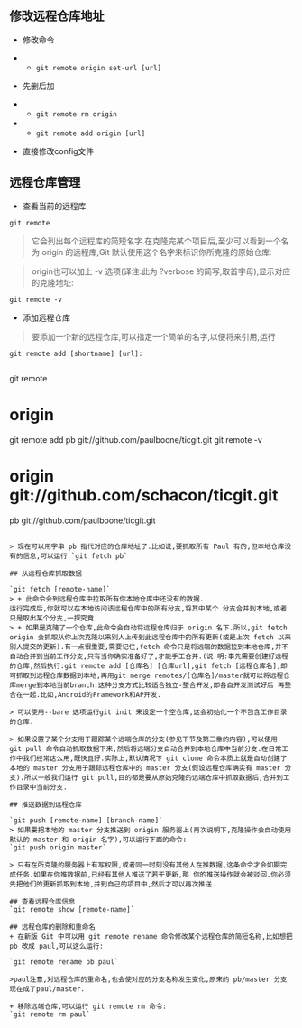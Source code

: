 ## 修改远程仓库地址
+ 修改命令
+ + `git remote origin set-url [url]`

+ 先删后加
+ + `git remote rm origin`
+ + `git remote add origin [url]`

+ 直接修改config文件

## 远程仓库管理

+ 查看当前的远程库

` git remote `

> 它会列出每个远程库的简短名字.在克隆完某个项目后,至少可以看到一个名为 origin 的远程库,Git 默认使用这个名字来标识你所克隆的原始仓库:

> origin也可以加上 -v 选项(译注:此为 ?verbose 的简写,取首字母),显示对应的克隆地址:

`git remote -v`

+ 添加远程仓库

> 要添加一个新的远程仓库,可以指定一个简单的名字,以便将来引用,运行

`git remote add [shortname] [url]:`

> ```
git remote
# origin
git remote add pb git://github.com/paulboone/ticgit.git
git remote -v
# origin git://github.com/schacon/ticgit.git
pb git://github.com/paulboone/ticgit.git
```

> 现在可以用字串 pb 指代对应的仓库地址了.比如说,要抓取所有 Paul 有的,但本地仓库没有的信息,可以运行 `git fetch pb`

## 从远程仓库抓取数据

`git fetch [remote-name]`
> + 此命令会到远程仓库中拉取所有你本地仓库中还没有的数据.
运行完成后,你就可以在本地访问该远程仓库中的所有分支,将其中某个 分支合并到本地,或者只是取出某个分支,一探究竟.
> + 如果是克隆了一个仓库,此命令会自动将远程仓库归于 origin 名下.所以,git fetch origin 会抓取从你上次克隆以来别人上传到此远程仓库中的所有更新(或是上次 fetch 以来别人提交的更新).有一点很重要,需要记住,fetch 命令只是将远端的数据拉到本地仓库,并不自动合并到当前工作分支,只有当你确实准备好了,才能手工合并.(说 明:事先需要创建好远程的仓库,然后执行:git remote add [仓库名] [仓库url],git fetch [远程仓库名],即可抓取到远程仓库数据到本地,再用git merge remotes/[仓库名]/master就可以将远程仓库merge到本地当前branch.这种分支方式比较适合独立-整合开发,即各自开发测试好后 再整合在一起.比如,Android的Framework和AP开发.

> 可以使用--bare 选项运行git init 来设定一个空仓库,这会初始化一个不包含工作目录的仓库.

> 如果设置了某个分支用于跟踪某个远端仓库的分支(参见下节及第三章的内容),可以使用 git pull 命令自动抓取数据下来,然后将远端分支自动合并到本地仓库中当前分支.在日常工作中我们经常这么用,既快且好.实际上,默认情况下 git clone 命令本质上就是自动创建了本地的 master 分支用于跟踪远程仓库中的 master 分支(假设远程仓库确实有 master 分支).所以一般我们运行 git pull,目的都是要从原始克隆的远端仓库中抓取数据后,合并到工作目录中当前分支.

## 推送数据到远程仓库

`git push [remote-name] [branch-name]`
> 如果要把本地的 master 分支推送到 origin 服务器上(再次说明下,克隆操作会自动使用默认的 master 和 origin 名字),可以运行下面的命令:
`git push origin master`

> 只有在所克隆的服务器上有写权限,或者同一时刻没有其他人在推数据,这条命令才会如期完成任务.如果在你推数据前,已经有其他人推送了若干更新,那 你的推送操作就会被驳回.你必须先把他们的更新抓取到本地,并到自己的项目中,然后才可以再次推送.

## 查看远程仓库信息
`git remote show [remote-name]`

## 远程仓库的删除和重命名
+ 在新版 Git 中可以用 git remote rename 命令修改某个远程仓库的简短名称,比如想把 pb 改成 paul,可以这么运行:

`git remote rename pb paul`

>paul注意,对远程仓库的重命名,也会使对应的分支名称发生变化,原来的 pb/master 分支现在成了paul/master.

+ 移除远端仓库,可以运行 git remote rm 命令:
`git remote rm paul`
